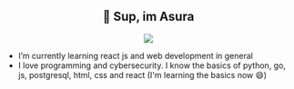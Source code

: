 ## <div align="center"> 👋 Sup, im Asura </div>

<div align="center"><img src="https://i.pinimg.com/1200x/27/51/57/275157fa06a378154559f67ef1bf4eea.jpg" />
</div>

- I’m currently learning react js and web development in general
- I love programming and cybersecurity. I know the basics of python, go, js, postgresql, html, css and react (I'm learning the basics now 😄)
<!--
**Asura-code/Asura-code** is a ✨ _special_ ✨ repository because its `README.md` (this file) appears on your GitHub profile.

Here are some ideas to get you started:

- 🔭 I’m currently working on ...
- 🌱 I’m currently learning ...
- 👯 I’m looking to collaborate on ...
- 🤔 I’m looking for help with ...
- 💬 Ask me about ...
- 📫 How to reach me: ...
- 😄 Pronouns: ...
- ⚡ Fun fact: ...
-->

